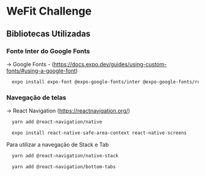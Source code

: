 # WeFit Challenge


## Bibliotecas Utilizadas

### Fonte Inter do Google Fonts
-> Google Fonts - (https://docs.expo.dev/guides/using-custom-fonts/#using-a-google-font)

``` bash
  expo install expo-font @expo-google-fonts/inter @expo-google-fonts/roboto
```

### Navegação de telas
-> React Navigation (https://reactnavigation.org/)

``` bash
  yarn add @react-navigation/native

  expo install react-native-safe-area-context react-native-screens
```

Para utilizar a navegação de Stack e Tab
``` bash
  yarn add @react-navigation/native-stack

  yarn add @react-navigation/bottom-tabs
```